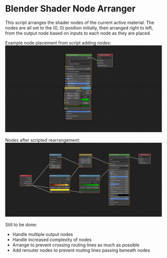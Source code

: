 # Blender Shader Node Arranger

This script arranges the shader nodes of the current active material.
The nodes are all set to the (0, 0) position initially, then arranged right to left, from the output node based on inputs to each node as they are placed.

Example node placement from script adding nodes:
![Script nodes not yet arranged](nodes-generated.png)

Nodes after scripted rearrangement:
![Nodes arranged by script](nodes-arranged.png)

Still to be done:
- Handle multiple output nodes
- Handle increased complexity of nodes
- Arrange to prevent crossing routing lines as much as possible
- Add rerouter nodes to prevent routing lines passing beneath nodes
